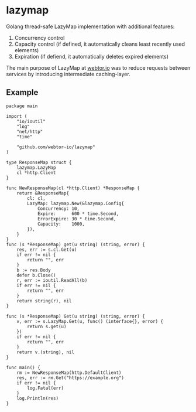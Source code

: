 # lazymap

Golang thread-safe LazyMap implementation with additional features:

1. Concurrency control
2. Capacity control (if defined, it automatically cleans least recently used elements)
3. Expiration (if defiend, it automatically deletes expired elements)

The main purpose of LazyMap at [webtor.io](//webtor.io) was to reduce requests between services by introducing intermediate caching-layer.

## Example

```golang
package main

import (
	"io/ioutil"
	"log"
	"net/http"
	"time"

	"github.com/webtor-io/lazymap"
)

type ResponseMap struct {
	lazymap.LazyMap
	cl *http.Client
}

func NewResponseMap(cl *http.Client) *ResponseMap {
	return &ResponseMap{
		cl: cl,
		LazyMap: lazymap.New(&lazymap.Config{
			Concurrency: 10,
			Expire:      600 * time.Second,
			ErrorExpire: 30 * time.Second,
			Capacity:    1000,
		}),
	}
}
func (s *ResponseMap) get(u string) (string, error) {
	res, err := s.cl.Get(u)
	if err != nil {
		return "", err
	}
	b := res.Body
	defer b.Close()
	r, err := ioutil.ReadAll(b)
	if err != nil {
		return "", err
	}
	return string(r), nil
}

func (s *ResponseMap) Get(u string) (string, error) {
	v, err := s.LazyMap.Get(u, func() (interface{}, error) {
		return s.get(u)
	})
	if err != nil {
		return "", err
	}
	return v.(string), nil
}

func main() {
	rm := NewResponseMap(http.DefaultClient)
	res, err := rm.Get("https://example.org")
	if err != nil {
		log.Fatal(err)
	}
	log.Println(res)
}
```
